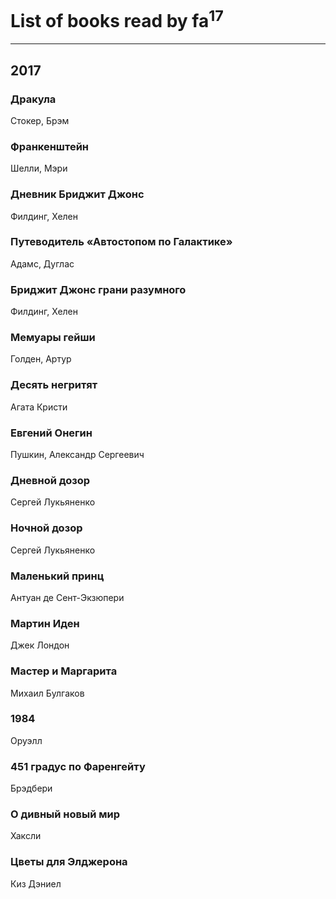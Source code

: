 # List of books read by fa<sup>17</sup>
---

## 2017

### Дракула
Стокер, Брэм


### Франкенштейн
Шелли, Мэри


### Дневник Бриджит Джонс
Филдинг, Хелен


### Путеводитель «Автостопом по Галактике»
Адамс, Дуглас


### Бриджит Джонс  грани разумного
Филдинг, Хелен


### Мемуары гейши
Голден, Артур


### Десять негритят
Агата Кристи


### Евгений Онегин
Пушкин, Александр Сергеевич


### Дневной дозор
Сергей Лукьяненко


### Ночной дозор
Сергей Лукьяненко


### Маленький принц
Антуан де Сент-Экзюпери


### Мартин Иден
Джек Лондон


### Мастер и Маргарита
Михаил Булгаков


### 1984
Оруэлл


### 451 градус по Фаренгейту
Брэдбери


### О дивный новый мир
Хаксли


### Цветы для Элджерона
Киз Дэниел



